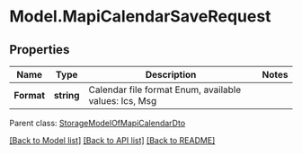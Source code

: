 # Model.MapiCalendarSaveRequest
## Properties
Name | Type | Description | Notes
------------ | ------------- | ------------- | -------------
**Format** | **string** | Calendar file format Enum, available values: Ics, Msg | 

 Parent class: [StorageModelOfMapiCalendarDto](StorageModelOfMapiCalendarDto.md)

[[Back to Model list]](README.md#documentation-for-models) [[Back to API list]](README.md#documentation-for-api-endpoints) [[Back to README]](README.md)


